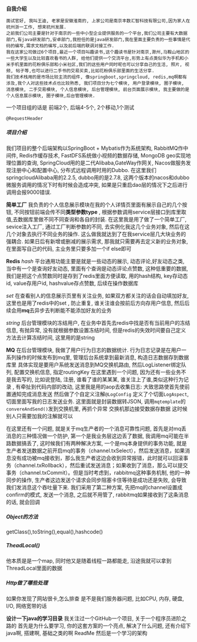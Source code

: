 **自我介绍**

	面试官好, 我叫王迪, 老家是安徽淮南的, 上家公司是南京丰数汇智科技有限公司,因为家人在杭州浙一工作, 想来杭州发展.  
	之前我们公司主要是针对于南京的一些中小型企业提供服务的一个平台,我们公司主要有大数据部门,有java研发部门,安卓部门,我担任的是java研发部门,我在里面主要负责的一些事情是代码的编写,需求文档的编写,以及前后端的联调对接工作.
	我在这家公司做过6个项目,最近一个项目叫趣读书,这个趣读书是针对南京,滁州,马鞍山地区的一些大学生以及比较喜欢看书的人群, 给他们提供一个交流平台,形势上有点类似华为手机和小米手机里面的花粉俱乐部和小米社区,我们的这些用户同时呢也可以分享自己的生活, 照片, 视频, 帖子等,也可以进行二手书的交易买卖,比如花粉俱乐部里面的生活分享.
	我们技术栈用的是市场比较主流的组件, 像springboot,springcloud, redis,mq啊都有涉及,我个人对这些技术点也比较熟悉, 我们项目分为七个模块, 用户登录模块, 圈子模块, 消息模块, 二手交易模块, 个人信息模块, 后台管理模块, 前台页面展示模块, 我主要做的是个人信息展示模块, 圈子模块,后台管理模块.

一个项目组的话是 前端2个, 后端4-5个, 2个移动,1个测试

`@RequestHeader`

##### 项目介绍
我们项目的整个后端架构以SpringBoot + Mybatis作为系统架构, RabbitMQ作中间件, Redis作缓存技术, FastDFS系统做小视频的数据存储,  MongoDB geo实现地理位置的查询, SpringCloud用的是二代Alibaba,GateWay作网关,  Nacos做服务发现注册中心和配置中心, 分布式远程调用时用的Dubbo. 
在这里我们springcloudAlibaba用的2.2.5, dubbo用的是2.7.8, 这两个版本的nacos和dubbo微服务调用的情况下时有时候会造成冲突, 如果是只重启dao层的情况下之后进行调用会报9000错误.


**简单工厂**
我负责的个人信息展示模块在我的个人详情页里面有展示自己的几个按钮, 不同按钮前端会传不同**类型参数type** , 根据参数调用service层接口到库里取值,去数据库里做不同不同查询和各自的封装.
在这里我是用了做了一个简单工厂, sevice注入工厂, 通过工厂判断参数的不同, 去实例化我这几个业务对象, 然后在这几个对象去执行不同业务的操作. 这么做我就达到了在我service层几大块业务的强耦合. 如果日后有新增或删减的展示需求, 那我就只需要再去定义新的业务对象, 在里面写自己的代码, 主业务里只要多加一个if else即可

**Redis**
*hash*
平台通用功能主要是就是一些动态的展示, 动态评论,好友动态之类, 当中有一个是查询好友动态, 里面有个查询是动态评论点赞数, 这种低重要的数据, 我们是把这个点赞数同时是存到了redis里面方便读取, 用的hash结构, key存动态id, value存用户id, hashvalue存点赞数, 后续在操作数据库

*set*
在查看别人的信息展示页里有关注业务, 如果双方都关注的话会自动填加好友, 这里也是用了redis中的set , 防止重复, 谁关注谁会按前后方向存用户信息, 然后后续会用**mq**去异步去判断能不能添加好友的业务

*string*
后台管理模块的冻结用户, 在业务中首先去redis中找是否有当前用户的冻结信息, 有抛异常, 没有就根据参数设置冻结时间, 但是redis的失效时间要自己定义方法去计算冻结时间, 这里用的是string



**MQ**
在后台管理模块, 我做了用户行为日志的数据统计.
行为日志记录是在用户一系列操作的时候发布到mq里, 管理后台系统拿到最新消息, 构造日志数据存到数据库里
具体实现是要用户系统发送消息到MQ交换机路由, 然后LogListener绑定队列, 配置交换机信息, 指定routingKey
在这里遇到一个问题, 因为还有一些业务不是我去写的, 比如说登陆, 注册, 谁看了谁的某某某, 谁关注上了谁,类似这种行为记录 , 有牵扯到代码内部的改动, 这里我是用的aop去收集日志:
大致思路使首先使前置通知完成消息发送
然后做了个自定义注解`@LogConfig`
定义了个切面`LogAspect`, 切面里面写我的日志发送业务.
这里面就是封装数据转JSON, 调用``mqtemplate``的``convereAndSend()``发到交换机里, 再抓个异常
交换机那边接受数据存数据
这时候别人只需要加我的注解就可以

在这里还有一个问题, 就是关于mq生产者的一个消息可靠性问题, 首先是对mq丢消息的三种情况做一个防护, 第一个是我业务层这边丢了数据, 我调用mq可能在半路数据搞丢了, 这时候我们有两种解决方案, 一个是mq本身提供的事务功能, 就是生产者发送数据之前开启mq的事务（channel.txSelect），然后发送消息，如果消息没有成功被mq接收到，那么我生产者这边会收到异常报错，此时就可以回滚事务（channel.txRollback），然后重试发送消息；如果收到了消息，那么可以提交事务（channel.txCommit）。但是当时考虑到，rabbitmq这种事务机制, 他的一种同步的操作, 生产者这边发送个请求会同步阻塞卡住等待是成功还是失败, 会导致我们发消息这个吞吐量下来. 我们采用了第二种方案, 先把mq的channel设置成confirm的模式, 发送一个消息, 之后就不用管了, rabbitmq如果接收到了这条消息的话, 就会回调


##### Object的方法
getClass(),toString(),equal(),hashcode()

##### TheadLocal()
他本质是是一个map, 同时他又是随着线程一路都能走, 沿途我就可以拿到ThreadLocal里面的数据

##### Http做了哪些处理
如果你发现了网站很卡,怎么排查
是不是我们服务器问题, 比如CPU, 内存, 硬盘, I/O, 网络宽带的话

**设计一下java的学习目录**
我关注过一个GitHub一个项目, 
关于一个程序员进阶之路的
首先是为什么要学习, 你的这套方案的一个亮点, 解决了什么问题, 还有介绍下java啊, 搭建啊, 基础之类的啊
ReadMe
然后是一个学习的架构





